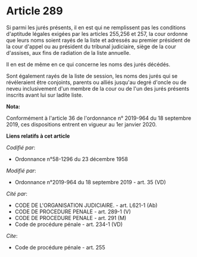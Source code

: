 # Article 289

Si parmi les jurés présents, il en est qui ne remplissent pas les conditions d'aptitude légales exigées par les articles
255,256 et 257, la cour ordonne que leurs noms soient rayés de la liste et adressés au premier président de la cour d'appel
ou au président du   tribunal judiciaire, siège de la cour d'assises, aux fins de radiation de la liste annuelle. 

Il en est de même en ce qui concerne les noms des jurés décédés. 

Sont également rayés de la liste de session, les noms des jurés qui se révéleraient être conjoints, parents ou alliés
jusqu'au degré d'oncle ou de neveu inclusivement d'un membre de la cour ou de l'un des jurés présents inscrits avant lui sur
ladite liste.

**Nota:**

Conformément à l'article 36 de l'ordonnance n° 2019-964 du 18 septembre 2019, ces dispositions entrent en vigueur au 1er
janvier 2020.

**Liens relatifs à cet article**

_Codifié par_:

  - Ordonnance n°58-1296 du 23 décembre 1958

_Modifié par_:

  - Ordonnance n°2019-964 du 18 septembre 2019 - art. 35 (VD)

_Cité par_:

  - CODE DE L'ORGANISATION JUDICIAIRE. - art. L621-1 (Ab)
  - CODE DE PROCEDURE PENALE - art. 289-1 (V)
  - CODE DE PROCEDURE PENALE - art. 291 (M)
  - Code de procédure pénale - art. 234-1 (VD)

_Cite_:

  - Code de procédure pénale - art. 255
